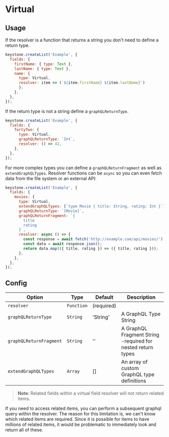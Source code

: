 <!--[meta]
section: api
subSection: field-types
title: Virtual
[meta]-->

# Virtual

## Usage

If the resolver is a function that returns a string you don't need to define a return type.

```js
keystone.createList('Example', {
  fields: {
    firstName: { type: Text },
    lastName: { type: Text },
    name: {
      type: Virtual,
      resolver: item => (`${item.firstName} ${item.lastName}`)
      };
    },
  },
});
```

If the return type is not a string define a `graphQLReturnType`.

```js
keystone.createList('Example', {
  fields: {
    fortyTwo: {
      type: Virtual,
      graphQLReturnType: `Int`,
      resolver: () => 42,
    },
  },
});
```

For more complex types you can define a `graphQLReturnFragment` as well as `extendGraphQLTypes`. Resolver functions can be `async` so you can even fetch data from the file system or an external API:

```js
keystone.createList('Example', {
  fields: {
    movies: {
      type: Virtual,
      extendGraphQLTypes: [`type Movie { title: String, rating: Int }`],
      graphQLReturnType: `[Movie]`,
      graphQLReturnFragment: `{
        title
        rating
      }`,
      resolver: async () => {
        const response = await fetch('http://example.com/api/movies/');
        const data = await response.json();
        return data.map(({ title, rating }) => ({ title, rating }));
      },
    },
  },
});
```

## Config

| Option                  | Type       | Default    | Description                                                 |
| ----------------------- | ---------- | ---------- | ----------------------------------------------------------- |
| `resolver`              | `Function` | (required) |                                                             |
| `graphQLReturnType`     | `String`   | 'String'   | A GraphQL Type String                                       |
| `graphQLReturnFragment` | `String`   | ''         | A GraphQL Fragment String -required for nested return types |
| `extendGraphQLTypes`    | `Array`    | \[]        | An array of custom GraphQL type definitions                 |

> **Note**: Related fields within a virtual field resolver will not return related items.

If you need to access related items, you can perform a subsequent graphql query within the resolver. The reason for this limitation is, we can't know which related items are required. Since it is possible for items to have millions of related items, it would be problematic to immediately look and return all of these.
